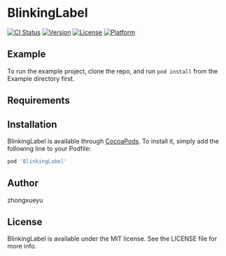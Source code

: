 # BlinkingLabel

[![CI Status](https://img.shields.io/travis/zhongxueyu/BlinkingLabel.svg?style=flat)](https://travis-ci.org/zhongxueyu/BlinkingLabel)
[![Version](https://img.shields.io/cocoapods/v/BlinkingLabel.svg?style=flat)](https://cocoapods.org/pods/BlinkingLabel)
[![License](https://img.shields.io/cocoapods/l/BlinkingLabel.svg?style=flat)](https://cocoapods.org/pods/BlinkingLabel)
[![Platform](https://img.shields.io/cocoapods/p/BlinkingLabel.svg?style=flat)](https://cocoapods.org/pods/BlinkingLabel)

## Example

To run the example project, clone the repo, and run `pod install` from the Example directory first.

## Requirements

## Installation

BlinkingLabel is available through [CocoaPods](https://cocoapods.org). To install
it, simply add the following line to your Podfile:

```ruby
pod 'BlinkingLabel'
```

## Author

zhongxueyu

## License

BlinkingLabel is available under the MIT license. See the LICENSE file for more info.
